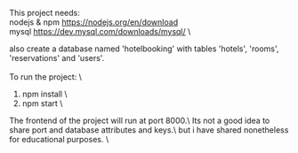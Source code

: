 This project needs: \
nodejs & npm https://nodejs.org/en/download \
mysql https://dev.mysql.com/downloads/mysql/ \

also create a database named 'hotelbooking' with tables 'hotels', 'rooms', 'reservations' and 'users'.\
\
To run the project: \
1. npm install \
2. npm start \

The frontend of the project will run at port 8000.\ Its not a good idea to share port and database attributes and keys.\ but i have shared nonetheless for educational purposes. \

